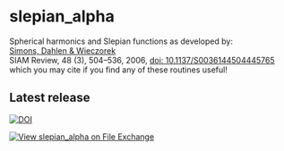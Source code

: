# slepian_alpha
Spherical harmonics and Slepian functions as developed by:<br>
<a href="http://geoweb.princeton.edu/people/simons/Simons+2006-SIAM.html">Simons, Dahlen &amp; Wieczorek</a><br>
SIAM Review, 48 (3), 504–536, 2006, <a href="http://dx.doi.org/10.1137/S0036144504445765">doi: 10.1137/S0036144504445765</a><br>
which you may cite if you find any of these routines useful! 

## Latest release
[![DOI](https://zenodo.org/badge/6548/csdms-contrib/slepian_alpha.svg)](https://zenodo.org/badge/latestdoi/6548/csdms-contrib/slepian_alpha)

[![View slepian_alpha on File Exchange](https://www.mathworks.com/matlabcentral/images/matlab-file-exchange.svg)](https://www.mathworks.com/matlabcentral/fileexchange/71416-slepian_alpha)

